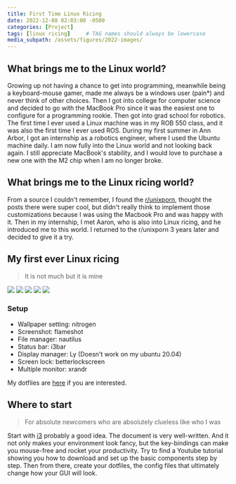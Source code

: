 ```yaml
---
title: First Time Linux Ricing
date: 2022-12-08 02:03:00 -0500
categories: [Project]
tags: [linux ricing]     # TAG names should always be lowercase
media_subpath: /assets/figures/2022-images/
---
```


## What brings me to the Linux world?
Growing up not having a chance to get into programming, meanwhile being a keyboard-mouse gamer, made me always be a windows user (pain*) and never think of other choices. Then I got into college for computer science and decided to go with the MacBook Pro since it was the easiest one to configure for a programming rookie. Then got into grad school for robotics. The first time I ever used a Linux machine was in my ROB 550 class, and it was also the first time I ever used ROS. During my first summer in Ann Arbor, I got an internship as a robotics engineer, where I used the Ubuntu machine daily. I am now fully into the Linux world and not looking back again. I still appreciate MacBook's stability, and I would love to purchase a new one with the M2 chip when I am no longer broke.

## What brings me to the Linux ricing world?
From a source I couldn't remember, I found the [r/unixporn](https://www.reddit.com/r/unixporn/), thought the posts there were super cool, but didn't really think to implement those customizations because I was using the Macbook Pro and was happy with it. Then in my internship, I met Aaron, who is also into Linux ricing, and he introduced me to this world. I returned to the r/unixporn 3 years later and decided to give it a try.

## My first ever Linux ricing
> It is not much but it is mine

![ ](2022-12-08-first-time-linux-ricing01.png)
![ ](2022-12-08-first-time-linux-ricing02.png)
![ ](2022-12-08-first-time-linux-ricing03.png)
![ ](2022-12-08-first-time-linux-ricing04.jpg) 
![ ](2022-12-08-first-time-linux-ricing05.jpg) 


### Setup
- Wallpaper setting: nitrogen
- Screenshot: flameshot
- File manager: nautilus
- Status bar: i3bar
- Display manager: Ly (Doesn't work on my ubuntu 20.04)
- Screen lock: betterlockscreen
- Multiple monitor: xrandr

My dotfiles are [here](https://github.com/sxy-sun/dotfiles/) if you are interested.

## Where to start
> For absolute newcomers who are absolutely clueless like who I was

Start with [i3](https://i3wm.org/) probably a good idea. The document is very well-written. And it not only makes your environment look fancy, but the key-bindings can make you mouse-free and rocket your productivity. Try to find a Youtube tutorial showing you how to download and set up the basic components step by step. Then from there, create your dotfiles, the config files that ultimately change how your GUI will look.